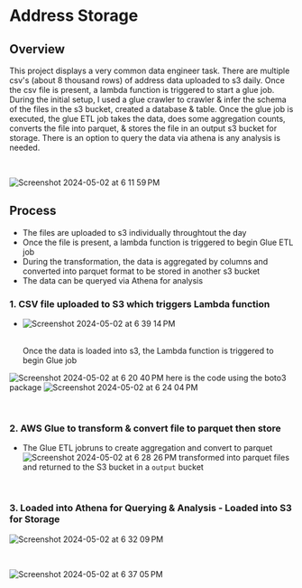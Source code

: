 # Address Storage 

## Overview
This project displays a very common data engineer task. There are multiple csv's (about 8 thousand rows) of address data uploaded to s3 daily. Once the csv file is present, a lambda function is triggered to start a glue job. During the initial setup, I used a glue crawler to crawler & infer the schema of the files in the s3 bucket, created a database & table. Once the glue job is executed, the glue ETL job takes the data, does some aggregation counts, converts the file into parquet, & stores the file in an output s3 bucket for storage. There is an option to query the data via athena is any analysis is needed. 

<br>

![Screenshot 2024-05-02 at 6 11 59 PM](https://github.com/ShalonnIngram/Mini-Projects/assets/32176320/e788ad19-0ccf-42ab-bc89-78c4bd069af6)



## Process
- The files are uploaded to s3 individually throughtout the day
- Once the file is present, a lambda function is triggered to begin Glue ETL job
- During the transformation, the data is aggregated by columns and converted into parquet format to be stored in another s3 bucket
- The data can be queryed via Athena for analysis 



### 1. CSV file uploaded to S3 which triggers Lambda function 
- ![Screenshot 2024-05-02 at 6 39 14 PM](https://github.com/ShalonnIngram/Mini-Projects/assets/32176320/7af5fee7-f944-4436-a347-2ee77287b294)


  <br> 
  Once the data is loaded into s3, the Lambda function is triggered to begin Glue job                                                                                     
 ![Screenshot 2024-05-02 at 6 20 40 PM](https://github.com/ShalonnIngram/Mini-Projects/assets/32176320/23de0bc8-ec6f-4310-9fe8-40f5269fb9dc)
 here is the code using the boto3 package
![Screenshot 2024-05-02 at 6 24 04 PM](https://github.com/ShalonnIngram/Mini-Projects/assets/32176320/0b836312-ac72-4ed8-977e-b54dc772dd41)

<br>

### 2. AWS Glue to transform & convert file to parquet then store
 - The Glue ETL jobruns to create aggregation and convert to parquet ![Screenshot 2024-05-02 at 6 28 26 PM](https://github.com/ShalonnIngram/Mini-Projects/assets/32176320/a501ec74-2038-41d5-a475-1cc28659a4a9) transformed into parquet files and returned to the S3 bucket in a `output` bucket

<br>

### 3. Loaded into Athena for Querying & Analysis - Loaded into S3 for Storage

![Screenshot 2024-05-02 at 6 32 09 PM](https://github.com/ShalonnIngram/Mini-Projects/assets/32176320/ea28de29-a1e2-4f12-8c35-e75e0f0e09a8)

<br>
 
 ![Screenshot 2024-05-02 at 6 37 05 PM](https://github.com/ShalonnIngram/Mini-Projects/assets/32176320/e4c1f2fe-3e72-4fa4-aef4-2d29395f1a67)



